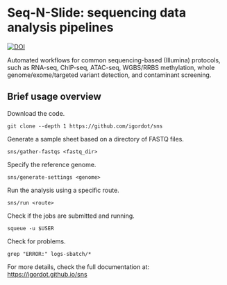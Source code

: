 # Seq-N-Slide: sequencing data analysis pipelines

[![DOI](https://zenodo.org/badge/66501450.svg)](https://zenodo.org/badge/latestdoi/66501450)

Automated workflows for common sequencing-based (Illumina) protocols, such as RNA-seq, ChIP-seq, ATAC-seq, WGBS/RRBS methylation, whole genome/exome/targeted variant detection, and contaminant screening.

## Brief usage overview

Download the code.

```
git clone --depth 1 https://github.com/igordot/sns
```

Generate a sample sheet based on a directory of FASTQ files.

```
sns/gather-fastqs <fastq_dir>
```

Specify the reference genome.

```
sns/generate-settings <genome>
```

Run the analysis using a specific route.

```
sns/run <route>
```

Check if the jobs are submitted and running.

```
squeue -u $USER
```

Check for problems.

```
grep "ERROR:" logs-sbatch/*
```

For more details, check the full documentation at: https://igordot.github.io/sns
